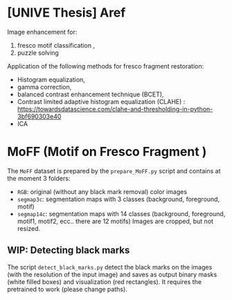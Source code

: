 # [UNIVE Thesis] Aref 

Image enhancement for:
1) fresco motif classification , 
2) puzzle solving

Application of the following methods for fresco fragment restoration:
- Histogram equalization, 
- gamma correction, 
- balanced contrast enhancement technique (BCET), 
- Contrast limited adaptive histogram equalization (CLAHE) : https://towardsdatascience.com/clahe-and-thresholding-in-python-3bf690303e40 
- ICA 


# MoFF (Motif on Fresco Fragment )

The `MoFF` dataset is prepared by the `prepare_MoFF.py` script and contains at the moment 3 folders:
- `RGB`: original (without any black mark removal) color images
- `segmap3c`: segmentation maps with 3 classes (background, foreground, motif)
- `segmap14c`: segmentation maps with 14 classes (background, foreground, motif1, motif2, ecc.. there are 12 motifs)
Images are cropped, but not resized.

## WIP: Detecting black marks

The script `detect_black_marks.py` detect the black marks on the images (with the resolution of the input image) and saves as output binary masks (white filled boxes) and visualization (red rectangles).
It requires the pretrained to work (please change paths).